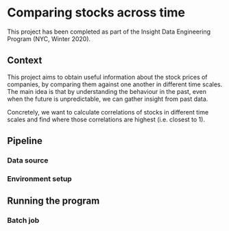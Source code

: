 # Comparing stocks across time 

This project has been completed as part of the Insight Data Engineering Program (NYC, Winter 2020). 

## Context

This project aims to obtain useful information about the stock prices of companies, by comparing them against one another in different time scales. The main idea is that by understanding the behaviour in the past, even when the future is unpredictable, we can gather insight from past data.

Concretely, we want to calculate correlations of stocks in different time scales and find where those correlations are highest (i.e. closest to 1). 

## Pipeline 


### Data source

### Environment setup

## Running the program

### Batch job


